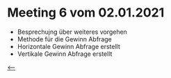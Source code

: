 # Meeting 6 vom 02.01.2021

- Besprechujng über weiteres vorgehen
- Methode für die Gewinn Abfrage
- Horizontale Gewinn Abfrage erstellt
- Vertikale Gewinn Abfrage erstellt

[<--](Meeting5.md)
